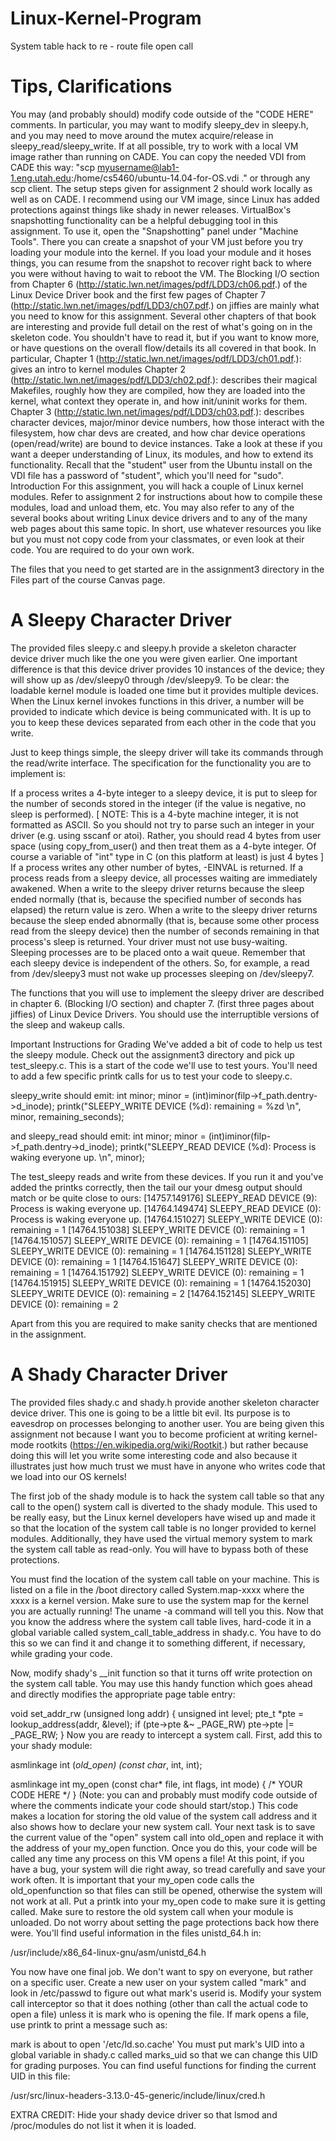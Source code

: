 # Linux-Kernel-Program
System table hack to re - route file open call 


# Tips, Clarifications
You may (and probably should) modify code outside of the "CODE HERE" comments. In particular, you may want to modify sleepy_dev in sleepy.h, and you may need to move around the mutex acquire/release in sleepy_read/sleepy_write.
If at all possible, try to work with a local VM image rather than running on CADE. You can copy the needed VDI from CADE this way: "scp myusername@lab1-1.eng.utah.edu:/home/cs5460/ubuntu-14.04-for-OS.vdi  ." or through any scp client. The setup steps given for assignment 2 should work locally as well as on CADE. I recommend using our VM image, since Linux has added protections against things like shady in newer releases.
VirtualBox's snapshotting functionality can be a helpful debugging tool in this assignment. To use it, open the "Snapshotting" panel under "Machine Tools". There you can create a snapshot of your VM just before you try loading your module into the kernel. If you load your module and it hoses things, you can resume from the snapshot to recover right back to where you were without having to wait to reboot the VM.
The Blocking I/O section from Chapter 6 (http://static.lwn.net/images/pdf/LDD3/ch06.pdf.) of the Linux Device Driver book and the first few pages of Chapter 7 (http://static.lwn.net/images/pdf/LDD3/ch07.pdf.) on jiffies are mainly what you need to know for this assignment.
Several other chapters of that book are interesting and provide full detail on the rest of what's going on in the skeleton code. You shouldn't have to read it, but if you want to know more, or have questions on the overall flow/details its all covered in that book. In particular,
Chapter 1 (http://static.lwn.net/images/pdf/LDD3/ch01.pdf.): gives an intro to kernel modules
Chapter 2 (http://static.lwn.net/images/pdf/LDD3/ch02.pdf.): describes their magical Makefiles, roughly how they are compiled, how they are loaded into the kernel, what context they operate in, and how init/uninit works for them.
Chapter 3 (http://static.lwn.net/images/pdf/LDD3/ch03.pdf.): describes character devices, major/minor device numbers, how those interact with the filesystem, how char devs are created, and how char device operations (open/read/write) are bound to device instances.
Take a look at these if you want a deeper understanding of Linux, its modules, and how to extend its functionality.
Recall that the "student" user from the Ubuntu install on the VDI file has a password of "student", which you'll need for "sudo".
Introduction
For this assignment, you will hack a couple of Linux kernel modules. Refer to assignment 2 for instructions about how to compile these modules, load and unload them, etc. You may also refer to any of the several books about writing Linux device drivers and to any of the many web pages about this same topic. In short, use whatever resources you like but you must not copy code from your classmates, or even look at their code. You are required to do your own work.

The files that you need to get started are in the assignment3 directory in the Files part of the course Canvas page.

# A Sleepy Character Driver
The provided files sleepy.c and sleepy.h provide a skeleton character device driver much like the one you were given earlier. One important difference is that this device driver provides 10 instances of the device; they will show up as /dev/sleepy0 through /dev/sleepy9. To be clear: the loadable kernel module is loaded one time but it provides multiple devices. When the Linux kernel invokes functions in this driver, a number will be provided to indicate which device is being communicated with. It is up to you to keep these devices separated from each other in the code that you write.

Just to keep things simple, the sleepy driver will take its commands through the read/write interface. The specification for the functionality you are to implement is:

If a process writes a 4-byte integer to a sleepy device, it is put to sleep for the number of seconds stored in the integer (if the value is negative, no sleep is performed). [ NOTE: This is a 4-byte machine integer, it is not formatted as ASCII. So you should not try to parse such an integer in your driver (e.g. using sscanf or atoi). Rather, you should read 4 bytes from user space (using copy_from_user() and then treat them as a 4-byte integer. Of course a variable of "int" type in C (on this platform at least) is just 4 bytes ]
If a process writes any other number of bytes, -EINVAL is returned.
If a process reads from a sleepy device, all processes waiting are immediately awakened.
When a write to the sleepy driver returns because the sleep ended normally (that is, because the specified number of seconds has elapsed) the return value is zero.
When a write to the sleepy driver returns because the sleep ended abnormally (that is, because some other process read from the sleepy device) then the number of seconds remaining in that process's sleep is returned.
Your driver must not use busy-waiting. Sleeping processes are to be placed onto a wait queue.
Remember that each sleepy device is independent of the others. So, for example, a read from /dev/sleepy3 must not wake up processes sleeping on /dev/sleepy7.

The functions that you will use to implement the sleepy driver are described in chapter 6. (Blocking I/O section) and chapter 7. (first three pages about jiffies) of Linux Device Drivers. You should use the interruptible versions of the sleep and wakeup calls.

Important Instructions for Grading
We've added a bit of code to help us test  the sleepy module. Check out the assignment3 directory and pick up test_sleepy.c. This is a start of the code we'll use to test yours. You'll need to add a few specific printk calls for us to test your code to sleepy.c.

sleepy_write should emit:
int minor;
minor = (int)iminor(filp->f_path.dentry->d_inode);
printk("SLEEPY_WRITE DEVICE (%d): remaining = %zd \n", minor, remaining_seconds);

and sleepy_read should emit:
int minor;
minor = (int)iminor(filp->f_path.dentry->d_inode);
printk("SLEEPY_READ DEVICE (%d): Process is waking everyone up. \n", minor);

The test_sleepy reads and write from these devices. If you run it and you've added the printks correctly, then the tail our your dmesg output should match or be quite close to ours:
[14757.149176] SLEEPY_READ DEVICE (9): Process is waking everyone up. 
[14764.149474] SLEEPY_READ DEVICE (0): Process is waking everyone up. 
[14764.151027] SLEEPY_WRITE DEVICE (0): remaining = 1 
[14764.151038] SLEEPY_WRITE DEVICE (0): remaining = 1 
[14764.151057] SLEEPY_WRITE DEVICE (0): remaining = 1 
[14764.151105] SLEEPY_WRITE DEVICE (0): remaining = 1 
[14764.151128] SLEEPY_WRITE DEVICE (0): remaining = 1 
[14764.151647] SLEEPY_WRITE DEVICE (0): remaining = 1 
[14764.151792] SLEEPY_WRITE DEVICE (0): remaining = 1 
[14764.151915] SLEEPY_WRITE DEVICE (0): remaining = 1 
[14764.152030] SLEEPY_WRITE DEVICE (0): remaining = 2 
[14764.152145] SLEEPY_WRITE DEVICE (0): remaining = 2

Apart from this you are required to make sanity checks that are mentioned in the assignment.

# A Shady Character Driver
The provided files shady.c and shady.h provide another skeleton character device driver. This one is going to be a little bit evil. Its purpose is to eavesdrop on processes belonging to another user. You are being given this assignment not because I want you to become proficient at writing kernel-mode rootkits (https://en.wikipedia.org/wiki/Rootkit.) but rather because doing this will let you write some interesting code and also because it illustrates just how much trust we must have in anyone who writes code that we load into our OS kernels!

The first job of the shady module is to hack the system call table so that any call to the open() system call is diverted to the shady module. This used to be really easy, but the Linux kernel developers have wised up and made it so that the location of the system call table is no longer provided to kernel modules. Additionally, they have used the virtual memory system to mark the system call table as read-only. You will have to bypass both of these protections.

You must find the location of the system call table on your machine. This is listed on a file in the /boot directory called System.map-xxxx where the xxxx is a kernel version. Make sure to use the system map for the kernel you are actually running! The uname -a command will tell you this. Now that you know the address where the system call table lives, hard-code it in a global variable called system_call_table_address in shady.c. You have to do this so we can find it and change it to something different, if necessary, while grading your code.

Now, modify shady's __init function so that it turns off write protection on the system call table. You may use this handy function which goes ahead and directly modifies the appropriate page table entry:

void set_addr_rw (unsigned long addr) {
  unsigned int level;
  pte_t *pte = lookup_address(addr, &level);
  if (pte->pte &~ _PAGE_RW) pte->pte |= _PAGE_RW;
}
Now you are ready to intercept a system call. First, add this to your shady module:

asmlinkage int (*old_open) (const char*, int, int);

asmlinkage int my_open (const char* file, int flags, int mode)
{
   /* YOUR CODE HERE */
}
(Note: you can and probably must modify code outside of where the comments indicate your code should start/stop.) This code makes a location for storing the old value of the system call address and it also shows how to declare your new system call. Your next task is to save the current value of the "open" system call into old_open and replace it with the address of your my_open function. Once you do this, your code will be called any time any process on this VM opens a file! At this point, if you have a bug, your system will die right away, so tread carefully and save your work often. It is important that your my_open code calls the old_openfunction so that files can still be opened, otherwise the system will not work at all. Put a printk into your my_open code to make sure it is getting called. Make sure to restore the old system call when your module is unloaded. Do not worry about setting the page protections back how there were. You'll find useful information in the files unistd_64.h in:

/usr/include/x86_64-linux-gnu/asm/unistd_64.h

You now have one final job. We don't want to spy on everyone, but rather on a specific user. Create a new user on your system called "mark" and look in /etc/passwd to figure out what mark's userid is. Modify your system call interceptor so that it does nothing (other than call the actual code to open a file) unless it is mark who is opening the file. If mark opens a file, use printk to print a message such as:

mark is about to open '/etc/ld.so.cache'
You must put mark's UID into a global variable in shady.c called marks_uid so that we can change this UID for grading purposes. You can find useful functions for finding the current UID in this file:

/usr/src/linux-headers-3.13.0-45-generic/include/linux/cred.h

EXTRA CREDIT: Hide your shady device driver so that lsmod and /proc/modules do not list it when it is loaded.

